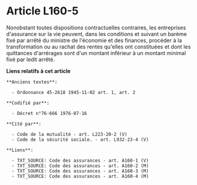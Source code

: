 # Article L160-5

Nonobstant toutes dispositions contractuelles contraires, les entreprises d'assurance sur la vie peuvent, dans les conditions
et suivant un barème fixé par arrêté du ministre de l'économie et des finances, procéder à la transformation ou au rachat des
rentes qu'elles ont constituées et dont les quittances d'arrérages sont d'un montant inférieur à un montant minimal fixé par
ledit arrêté.

**Liens relatifs à cet article**

	**Anciens textes**:

	  - Ordonnance 45-2618 1945-11-02 art. 1, art. 2

	**Codifié par**:

	  - Décret n°76-666 1976-07-16

	**Cité par**:

	  - Code de la mutualité - art. L223-20-2 (V)
	  - Code de la sécurité sociale. - art. L932-23-4 (V)

	**Liens**:

	  - TXT_SOURCE: Code des assurances - art. A160-1 (V)
	  - TXT_SOURCE: Code des assurances - art. A160-2 (M)
	  - TXT_SOURCE: Code des assurances - art. A160-3 (M)
	  - TXT_SOURCE: Code des assurances - art. A160-4 (M)
